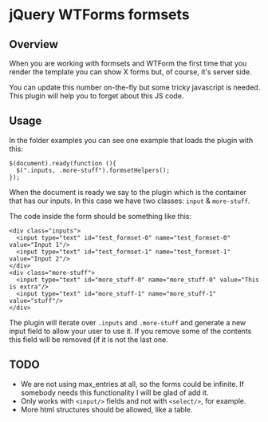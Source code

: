 jQuery WTForms formsets
=======================

Overview
--------

When you are working with formsets and WTForm the first time that you render
the template you can show X forms but, of course, it's server side.

You can update this number on-the-fly but some tricky javascript is needed.
This plugin will help you to forget about this JS code.

Usage
-----

In the folder examples you can see one example that loads the plugin with this:

    $(document).ready(function (){
      $(".inputs, .more-stuff").formsetHelpers();
    });

When the document is ready we say to the plugin which is the container that
has our inputs. In this case we have two classes: `input` & `more-stuff`.

The code inside the form should be something like this:

    <div class="inputs">
      <input type="text" id="test_formset-0" name="test_formset-0" value="Input 1"/>
      <input type="text" id="test_formset-1" name="test_formset-1" value="Input 2"/>
    </div>
    <div class="more-stuff">
      <input type="text" id="more_stuff-0" name="more_stuff-0" value="This is extra"/>
      <input type="text" id="more_stuff-1" name="more_stuff-1" value="stuff"/>
    </div>

The plugin will iterate over `.inputs` and `.more-stuff` and generate a new input
field to allow your user to use it. If you remove some of the contents this field
will be removed (if it is not the last one.

TODO
----

- We are not using max\_entries at all, so the forms could be infinite. If
  somebody needs this functionality I will be glad of add it.
- Only works with `<input/>` fields and not with `<select/>`, for example.
- More html structures should be allowed, like a table.

